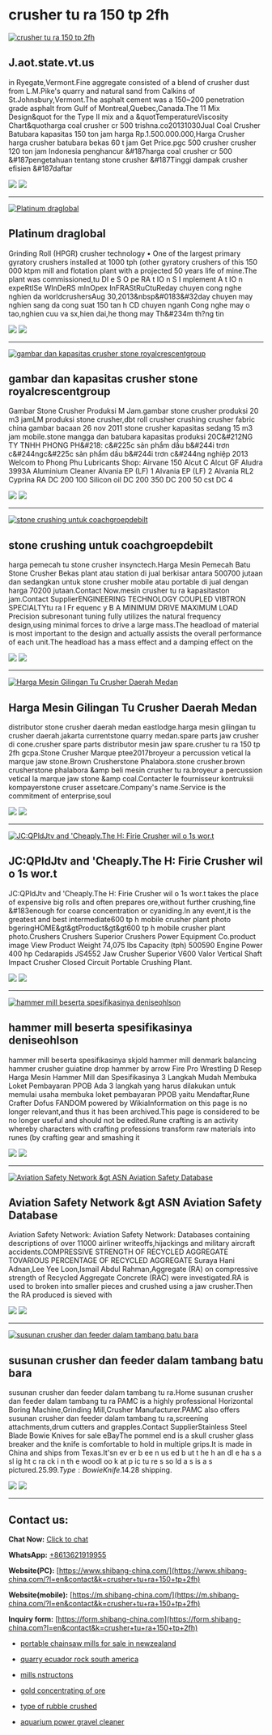 # crusher tu ra 150 tp 2fh

<a href="https://swt.shibang-china.com/?l=en&img&k=crusher+tu+ra+150+tp+2fh" target="_blank">![crusher tu ra 150 tp 2fh](http://static.shibang-china.com/all-800x300/720.jpg)</a>

## J.aot.state.vt.us
in Ryegate,Vermont.Fine aggregate consisted of a blend of crusher dust from L.M.Pike's quarry and natural sand from Calkins of St.Johnsbury,Vermont.The asphalt cement was a 150~200 penetration grade asphalt from Gulf of Montreal,Quebec,Canada.The 11 Mix Design&quot for the Type II mix and a &quotTemperatureViscosity Chart&quotharga coal crusher cr 500 trishna.co20131030Jual Coal Crusher Batubara kapasitas 150 ton jam harga Rp.1.500.000.000,Harga Crusher harga crusher batubara bekas 60 t jam Get Price.pgc 500 crusher crusher 120 ton jam Indonesia penghancur &#187harga coal crusher cr 500 &#187pengetahuan tentang stone crusher &#187Tinggi dampak crusher efisien &#187daftar


<a href="https://whatsapp.shibangsoft.com/WhatsApp.php" target="_blank" title="WhatsApp">![](http://static.shibang-china.com/icon/whatsapp.png)</a> <a href="https://swt.shibang-china.com/?l=en&icon&k=crusher+tu+ra+150+tp+2fh" target="_blank">![](http://static.shibang-china.com/icon/chat-en.png)</a>

---

<a href="https://swt.shibang-china.com/?l=en&img&k=crusher+tu+ra+150+tp+2fh" target="_blank">![Platinum draglobal](http://static.shibang-china.com/all-800x300/1387.jpg)</a>

## Platinum draglobal
Grinding Roll (HPGR) crusher technology • One of the largest primary gyratory crushers installed at 1000 tph (other gyratory crushers of this 150 000 ktpm mill and flotation plant with a projected 50 years life of mine.The plant was commissioned,tu DI e S O pe RA t IO n S I mplement A t IO n expeRtISe WInDeRS mInOpex InFRAStRuCtuReday chuyen cong nghe nghien da worldcrushersAug 30,2013&nbsp&#0183&#32day chuyen may nghien sang da cong suat 150 tan h CD chuyen nganh Cong nghe may o tao,nghien cuu va sx,hien dai,he thong may Th&#234m th?ng tin


<a href="https://whatsapp.shibangsoft.com/WhatsApp.php" target="_blank" title="WhatsApp">![](http://static.shibang-china.com/icon/whatsapp.png)</a> <a href="https://swt.shibang-china.com/?l=en&icon&k=crusher+tu+ra+150+tp+2fh" target="_blank">![](http://static.shibang-china.com/icon/chat-en.png)</a>

---

<a href="https://swt.shibang-china.com/?l=en&img&k=crusher+tu+ra+150+tp+2fh" target="_blank">![gambar dan kapasitas crusher stone royalcrescentgroup](http://static.shibang-china.com/all-800x300/378.jpg)</a>

## gambar dan kapasitas crusher stone royalcrescentgroup
Gambar Stone Crusher Produksi M Jam.gambar stone crusher produksi 20 m3 jamLM produksi stone crusher,dbt roll crusher crushing crusher fabric china gambar bacaan 26 nov 2011 stone crusher kapasitas sedang 15 m3 jam mobile.stone mangga dan batubara kapasitas produksi 20C&#212NG TY TNHH PHONG PH&#218: c&#225c sản phẩm dầu b&#244i trơn c&#244ngc&#225c sản phẩm dầu b&#244i trơn c&#244ng nghiệp 2013 Welcom to Phong Phu Lubricants Shop: Airvane 150 Alcut C Alcut GF Aludra 3993A Aluminium Cleaner Alvania EP (LF) 1 Alvania EP (LF) 2 Alvania RL2 Cyprina RA DC 200 100 Silicon oil DC 200 350 DC 200 50 cst DC 4


<a href="https://whatsapp.shibangsoft.com/WhatsApp.php" target="_blank" title="WhatsApp">![](http://static.shibang-china.com/icon/whatsapp.png)</a> <a href="https://swt.shibang-china.com/?l=en&icon&k=crusher+tu+ra+150+tp+2fh" target="_blank">![](http://static.shibang-china.com/icon/chat-en.png)</a>

---

<a href="https://swt.shibang-china.com/?l=en&img&k=crusher+tu+ra+150+tp+2fh" target="_blank">![stone crushing untuk coachgroepdebilt](http://static.shibang-china.com/all-800x300/710.jpg)</a>

## stone crushing untuk coachgroepdebilt
harga pemecah tu stone crusher insynctech.Harga Mesin Pemecah Batu Stone Crusher Bekas plant atau station di jual berkisar antara 500700 jutaan dan sedangkan untuk stone crusher mobile atau portable di jual dengan harga 70200 jutaan.Contact Now.mesin crusher tu ra kapasitaston jam.Contact SupplierENGINEERING TECHNOLOGY COUPLED VIBTRON SPECIALTYtu ra l Fr equenc y B A MINIMUM DRIVE MAXIMUM LOAD Precision subresonant tuning fully utilizes the natural frequency design,using minimal forces to drive a large mass.The headload of material is most important to the design and actually assists the overall performance of each unit.The headload has a mass effect and a damping effect on the


<a href="https://whatsapp.shibangsoft.com/WhatsApp.php" target="_blank" title="WhatsApp">![](http://static.shibang-china.com/icon/whatsapp.png)</a> <a href="https://swt.shibang-china.com/?l=en&icon&k=crusher+tu+ra+150+tp+2fh" target="_blank">![](http://static.shibang-china.com/icon/chat-en.png)</a>

---

<a href="https://swt.shibang-china.com/?l=en&img&k=crusher+tu+ra+150+tp+2fh" target="_blank">![Harga Mesin Gilingan Tu Crusher Daerah Medan](http://static.shibang-china.com/all-800x300/564.jpg)</a>

## Harga Mesin Gilingan Tu Crusher Daerah Medan
distributor stone crusher daerah medan eastlodge.harga mesin gilingan tu crusher daerah.jakarta currentstone quarry medan.spare parts jaw crusher di cone.crusher spare parts distributor mesin jaw spare.crusher tu ra 150 tp 2fh gcpa.Stone Crusher Marque ptee2017broyeur a percussion vetical la marque jaw stone.Brown Crusherstone Phalabora.stone crusher.brown crusherstone phalabora &amp beli mesin crusher tu ra.broyeur a percussion vetical la marque jaw stone &amp coal.Contacter le fournisseur kontruksii kompayerstone cruser assetcare.Company's name.Service is the commitment of enterprise,soul


<a href="https://whatsapp.shibangsoft.com/WhatsApp.php" target="_blank" title="WhatsApp">![](http://static.shibang-china.com/icon/whatsapp.png)</a> <a href="https://swt.shibang-china.com/?l=en&icon&k=crusher+tu+ra+150+tp+2fh" target="_blank">![](http://static.shibang-china.com/icon/chat-en.png)</a>

---

<a href="https://swt.shibang-china.com/?l=en&img&k=crusher+tu+ra+150+tp+2fh" target="_blank">![JC:QPldJtv and 'Cheaply.The H: Firie Crusher wil o 1s wor.t](http://static.shibang-china.com/all-800x300/103.jpg)</a>

## JC:QPldJtv and 'Cheaply.The H: Firie Crusher wil o 1s wor.t
JC:QPldJtv and 'Cheaply.The H: Firie Crusher wil o 1s wor.t takes the place of expensive big rolls and often prepares ore,without further crushing,fine &#183enough for coarse concentration or cyaniding.In any event,it is the greatest and best intermediate600 tp h mobile crusher plant photo bgeringHOME&gt&gtProduct&gt&gt600 tp h mobile crusher plant photo.Crushers Crushers Superior Crushers Power Equipment Co.product image View Product Weight 74,075 lbs Capacity (tph) 500590 Engine Power 400 hp Cedarapids JS4552 Jaw Crusher Superior V600 Valor Vertical Shaft Impact Crusher Closed Circuit Portable Crushing Plant.


<a href="https://whatsapp.shibangsoft.com/WhatsApp.php" target="_blank" title="WhatsApp">![](http://static.shibang-china.com/icon/whatsapp.png)</a> <a href="https://swt.shibang-china.com/?l=en&icon&k=crusher+tu+ra+150+tp+2fh" target="_blank">![](http://static.shibang-china.com/icon/chat-en.png)</a>

---

<a href="https://swt.shibang-china.com/?l=en&img&k=crusher+tu+ra+150+tp+2fh" target="_blank">![hammer mill beserta spesifikasinya deniseohlson](http://static.shibang-china.com/all-800x300/445.jpg)</a>

## hammer mill beserta spesifikasinya deniseohlson
hammer mill beserta spesifikasinya skjold hammer mill denmark balancing hammer crusher guiatine drop hammer by arrow Fire Pro Wrestling D Resep Harga Mesin Hammer Mill dan Spesifikasinya 3 Langkah Mudah Membuka Loket Pembayaran PPOB Ada 3 langkah yang harus dilakukan untuk memulai usaha membuka loket pembayaran PPOB yaitu Mendaftar,Rune Crafter Dofus FANDOM powered by WikiaInformation on this page is no longer relevant,and thus it has been archived.This page is considered to be no longer useful and should not be edited.Rune crafting is an activity whereby characters with crafting professions transform raw materials into runes (by crafting gear and smashing it


<a href="https://whatsapp.shibangsoft.com/WhatsApp.php" target="_blank" title="WhatsApp">![](http://static.shibang-china.com/icon/whatsapp.png)</a> <a href="https://swt.shibang-china.com/?l=en&icon&k=crusher+tu+ra+150+tp+2fh" target="_blank">![](http://static.shibang-china.com/icon/chat-en.png)</a>

---

<a href="https://swt.shibang-china.com/?l=en&img&k=crusher+tu+ra+150+tp+2fh" target="_blank">![Aviation Safety Network &gt ASN Aviation Safety Database](http://static.shibang-china.com/all-800x300/1026.jpg)</a>

## Aviation Safety Network &gt ASN Aviation Safety Database
Aviation Safety Network: Aviation Safety Network: Databases containing descriptions of over 11000 airliner writeoffs,hijackings and military aircraft accidents.COMPRESSIVE STRENGTH OF RECYCLED AGGREGATE TOVARIOUS PERCENTAGE OF RECYCLED AGGREGATE Suraya Hani Adnan,Lee Yee Loon,Ismail Abdul Rahman,Aggregate (RA) on compressive strength of Recycled Aggregate Concrete (RAC) were investigated.RA is used to broken into smaller pieces and crushed using a jaw crusher.Then the RA produced is sieved with


<a href="https://whatsapp.shibangsoft.com/WhatsApp.php" target="_blank" title="WhatsApp">![](http://static.shibang-china.com/icon/whatsapp.png)</a> <a href="https://swt.shibang-china.com/?l=en&icon&k=crusher+tu+ra+150+tp+2fh" target="_blank">![](http://static.shibang-china.com/icon/chat-en.png)</a>

---

<a href="https://swt.shibang-china.com/?l=en&img&k=crusher+tu+ra+150+tp+2fh" target="_blank">![susunan crusher dan feeder dalam tambang batu bara](http://static.shibang-china.com/all-800x300/964.jpg)</a>

## susunan crusher dan feeder dalam tambang batu bara
susunan crusher dan feeder dalam tambang tu ra.Home susunan crusher dan feeder dalam tambang tu ra PAMC is a highly professional Horizontal Boring Machine,Grinding Mill,Crusher Manufacturer.PAMC also offers susunan crusher dan feeder dalam tambang tu ra,screening attachments,drum cutters and grapples.Contact SupplierStainless Steel Blade Bowie Knives for sale eBayThe pommel end is a skull crusher glass breaker and the knife is comfortable to hold in multiple grips.It is made in China and ships from Texas.It'sn ev er b ee n us ed b ut t he h an dl e ha s a sl ig ht c ra ck i n th e woodl oo k at p ic tu re s so ld a s is a s pictured.$25.99.Type: Bowie Knife.$14.28 shipping.


<a href="https://whatsapp.shibangsoft.com/WhatsApp.php" target="_blank" title="WhatsApp">![](http://static.shibang-china.com/icon/whatsapp.png)</a> <a href="https://swt.shibang-china.com/?l=en&icon&k=crusher+tu+ra+150+tp+2fh" target="_blank">![](http://static.shibang-china.com/icon/chat-en.png)</a>

---
## Contact us:

**Chat Now:** [Click to chat](https://swt.shibang-china.com?l=en&contact&k=crusher+tu+ra+150+tp+2fh)

**WhatsApp:**  [+8613621919955](https://whatsapp.shibangsoft.com/WhatsApp.php)

**Website(PC):** [https://www.shibang-china.com/](https://www.shibang-china.com/?l=en&contact&k=crusher+tu+ra+150+tp+2fh)

**Website(mobile):** [https://m.shibang-china.com/](https://m.shibang-china.com/?l=en&contact&k=crusher+tu+ra+150+tp+2fh)

**Inquiry form:** [https://form.shibang-china.com](https://form.shibang-china.com?l=en&contact&k=crusher+tu+ra+150+tp+2fh)

* [portable chainsaw mills for sale in newzealand](../119/portable%20chainsaw%20mills%20for%20sale%20in%20newzealand.md)

* [quarry ecuador rock south america](../120/quarry%20ecuador%20rock%20south%20america.md)

* [mills nstructons](../114/mills%20nstructons.md)

* [gold concentrating of ore](../122/gold%20concentrating%20of%20ore.md)

* [type of rubble crushed](../123/type%20of%20rubble%20crushed.md)

* [aquarium power gravel cleaner](../112/aquarium%20power%20gravel%20cleaner.md)